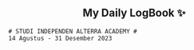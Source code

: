 <h2 align="center">My Daily LogBook ✨</h2>

```
# STUDI INDEPENDEN ALTERRA ACADEMY #
14 Agustus - 31 Desember 2023
```
